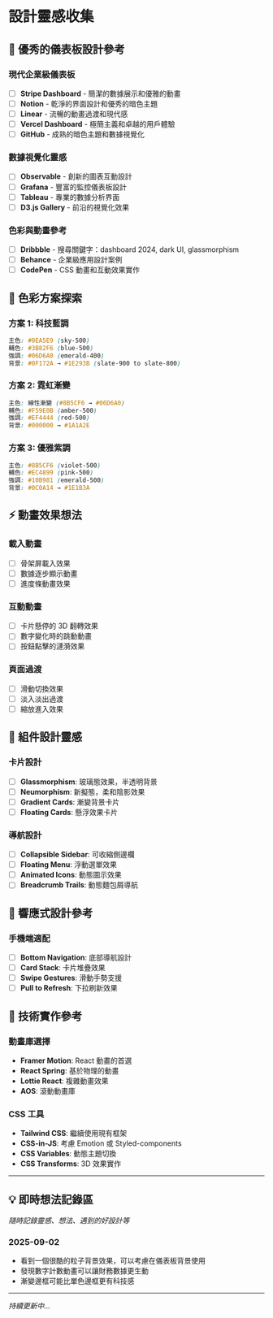 # 設計靈感收集

## 🌟 優秀的儀表板設計參考

### 現代企業級儀表板
- [ ] **Stripe Dashboard** - 簡潔的數據展示和優雅的動畫
- [ ] **Notion** - 乾淨的界面設計和優秀的暗色主題
- [ ] **Linear** - 流暢的動畫過渡和現代感
- [ ] **Vercel Dashboard** - 極簡主義和卓越的用戶體驗
- [ ] **GitHub** - 成熟的暗色主題和數據視覺化

### 數據視覺化靈感
- [ ] **Observable** - 創新的圖表互動設計
- [ ] **Grafana** - 豐富的監控儀表板設計
- [ ] **Tableau** - 專業的數據分析界面
- [ ] **D3.js Gallery** - 前沿的視覺化效果

### 色彩與動畫參考
- [ ] **Dribbble** - 搜尋關鍵字：dashboard 2024, dark UI, glassmorphism
- [ ] **Behance** - 企業級應用設計案例
- [ ] **CodePen** - CSS 動畫和互動效果實作

## 🎨 色彩方案探索

### 方案 1: 科技藍調
```css
主色: #0EA5E9 (sky-500)
輔色: #3B82F6 (blue-500) 
強調: #06D6A0 (emerald-400)
背景: #0F172A → #1E293B (slate-900 to slate-800)
```

### 方案 2: 霓虹漸變
```css
主色: 線性漸變 (#8B5CF6 → #06D6A0)
輔色: #F59E0B (amber-500)
強調: #EF4444 (red-500)
背景: #000000 → #1A1A2E
```

### 方案 3: 優雅紫調
```css
主色: #8B5CF6 (violet-500)
輔色: #EC4899 (pink-500)
強調: #10B981 (emerald-500)  
背景: #0C0A14 → #1E1B3A
```

## ⚡ 動畫效果想法

### 載入動畫
- [ ] 骨架屏載入效果
- [ ] 數據逐步顯示動畫
- [ ] 進度條動畫效果

### 互動動畫
- [ ] 卡片懸停的 3D 翻轉效果
- [ ] 數字變化時的跳動動畫
- [ ] 按鈕點擊的漣漪效果

### 頁面過渡
- [ ] 滑動切換效果
- [ ] 淡入淡出過渡
- [ ] 縮放進入效果

## 🧩 組件設計靈感

### 卡片設計
- [ ] **Glassmorphism**: 玻璃態效果，半透明背景
- [ ] **Neumorphism**: 新擬態，柔和陰影效果
- [ ] **Gradient Cards**: 漸變背景卡片
- [ ] **Floating Cards**: 懸浮效果卡片

### 導航設計
- [ ] **Collapsible Sidebar**: 可收縮側邊欄
- [ ] **Floating Menu**: 浮動選單效果
- [ ] **Animated Icons**: 動態圖示效果
- [ ] **Breadcrumb Trails**: 動態麵包屑導航

## 📱 響應式設計參考

### 手機端適配
- [ ] **Bottom Navigation**: 底部導航設計
- [ ] **Card Stack**: 卡片堆疊效果
- [ ] **Swipe Gestures**: 滑動手勢支援
- [ ] **Pull to Refresh**: 下拉刷新效果

## 🔧 技術實作參考

### 動畫庫選擇
- **Framer Motion**: React 動畫的首選
- **React Spring**: 基於物理的動畫
- **Lottie React**: 複雜動畫效果
- **AOS**: 滾動動畫庫

### CSS 工具
- **Tailwind CSS**: 繼續使用現有框架
- **CSS-in-JS**: 考慮 Emotion 或 Styled-components
- **CSS Variables**: 動態主題切換
- **CSS Transforms**: 3D 效果實作

---

## 💡 即時想法記錄區

*隨時記錄靈感、想法、遇到的好設計等*

### 2025-09-02
- 看到一個很酷的粒子背景效果，可以考慮在儀表板背景使用
- 發現數字計數動畫可以讓財務數據更生動
- 漸變邊框可能比單色邊框更有科技感

---

*持續更新中...*